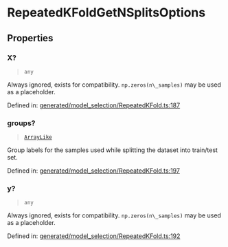 # RepeatedKFoldGetNSplitsOptions

## Properties

### X?

> `any`

Always ignored, exists for compatibility. `np.zeros(n\_samples)` may be used as a placeholder.

Defined in:  [generated/model\_selection/RepeatedKFold.ts:187](https://github.com/transitive-bullshit/scikit-learn-ts/blob/92ab806/packages/sklearn/src/generated/model_selection/RepeatedKFold.ts#L187)

### groups?

> [`ArrayLike`](../types/ArrayLike.md)

Group labels for the samples used while splitting the dataset into train/test set.

Defined in:  [generated/model\_selection/RepeatedKFold.ts:197](https://github.com/transitive-bullshit/scikit-learn-ts/blob/92ab806/packages/sklearn/src/generated/model_selection/RepeatedKFold.ts#L197)

### y?

> `any`

Always ignored, exists for compatibility. `np.zeros(n\_samples)` may be used as a placeholder.

Defined in:  [generated/model\_selection/RepeatedKFold.ts:192](https://github.com/transitive-bullshit/scikit-learn-ts/blob/92ab806/packages/sklearn/src/generated/model_selection/RepeatedKFold.ts#L192)
